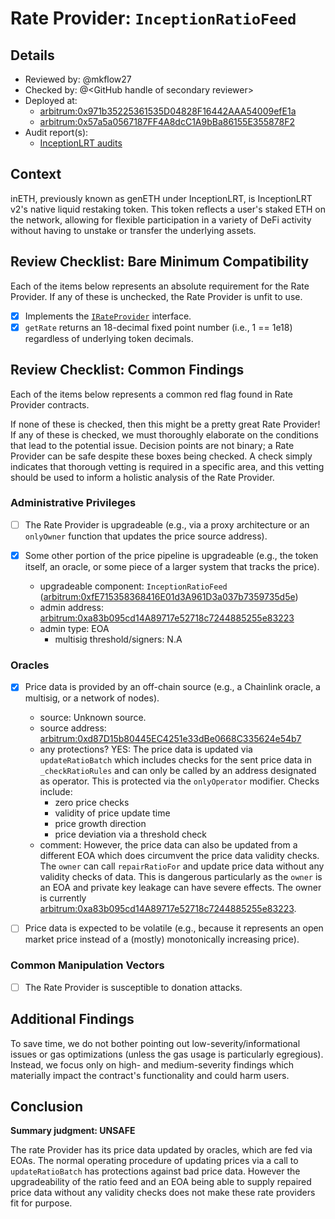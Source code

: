 # Rate Provider: `InceptionRatioFeed`

## Details
- Reviewed by: @mkflow27
- Checked by: @\<GitHub handle of secondary reviewer\>
- Deployed at:
    - [arbitrum:0x971b35225361535D04828F16442AAA54009efE1a](https://arbiscan.io/address/0x971b35225361535D04828F16442AAA54009efE1a#code)
    - [arbitrum:0x57a5a0567187FF4A8dcC1A9bBa86155E355878F2](https://arbiscan.io/address/0x57a5a0567187FF4A8dcC1A9bBa86155E355878F2#code)
- Audit report(s):
    - [InceptionLRT audits](https://docs.inceptionlrt.com/security/audit-reports)

## Context
inETH, previously known as genETH under InceptionLRT, is InceptionLRT v2's native liquid restaking token. This token reflects a user's staked ETH on the network, allowing for flexible participation in a variety of DeFi activity without having to unstake or transfer the underlying assets.

## Review Checklist: Bare Minimum Compatibility
Each of the items below represents an absolute requirement for the Rate Provider. If any of these is unchecked, the Rate Provider is unfit to use.

- [x] Implements the [`IRateProvider`](https://github.com/balancer/balancer-v2-monorepo/blob/bc3b3fee6e13e01d2efe610ed8118fdb74dfc1f2/pkg/interfaces/contracts/pool-utils/IRateProvider.sol) interface.
- [x] `getRate` returns an 18-decimal fixed point number (i.e., 1 == 1e18) regardless of underlying token decimals.

## Review Checklist: Common Findings
Each of the items below represents a common red flag found in Rate Provider contracts.

If none of these is checked, then this might be a pretty great Rate Provider! If any of these is checked, we must thoroughly elaborate on the conditions that lead to the potential issue. Decision points are not binary; a Rate Provider can be safe despite these boxes being checked. A check simply indicates that thorough vetting is required in a specific area, and this vetting should be used to inform a holistic analysis of the Rate Provider.

### Administrative Privileges
- [ ] The Rate Provider is upgradeable (e.g., via a proxy architecture or an `onlyOwner` function that updates the price source address).

- [x] Some other portion of the price pipeline is upgradeable (e.g., the token itself, an oracle, or some piece of a larger system that tracks the price).
    - upgradeable component: `InceptionRatioFeed` ([arbitrum:0xfE715358368416E01d3A961D3a037b7359735d5e](https://arbiscan.io/address/0xfE715358368416E01d3A961D3a037b7359735d5e#readProxyContract))
    - admin address: [arbitrum:0xa83b095cd14A89717e52718c7244885255e83223](https://arbiscan.io/address/0xa83b095cd14A89717e52718c7244885255e83223)
    - admin type: EOA
        - multisig threshold/signers: N.A

### Oracles
- [x] Price data is provided by an off-chain source (e.g., a Chainlink oracle, a multisig, or a network of nodes).
    - source: Unknown source.
    - source address: [arbitrum:0xd87D15b80445EC4251e33dBe0668C335624e54b7](https://arbiscan.io/address/0xd87D15b80445EC4251e33dBe0668C335624e54b7)
    - any protections? YES: The price data is updated via `updateRatioBatch` which includes checks for the sent price data in `_checkRatioRules` and can only be called by an address designated as operator. This is protected via the `onlyOperator` modifier. Checks include:
        - zero price checks
        - validity of price update time
        - price growth direction
        - price deviation via a threshold check
    - comment: However, the price data can also be updated from a different EOA which does circumvent the price data validity checks. The `owner` can call `repairRatioFor` and update price data without any validity checks of data. This is dangerous particularly as the `owner` is an EOA and private key leakage can have severe effects. The owner is currently [arbitrum:0xa83b095cd14A89717e52718c7244885255e83223](https://arbiscan.io/address/0xa83b095cd14A89717e52718c7244885255e83223).

- [ ] Price data is expected to be volatile (e.g., because it represents an open market price instead of a (mostly) monotonically increasing price).

### Common Manipulation Vectors
- [ ] The Rate Provider is susceptible to donation attacks.


## Additional Findings
To save time, we do not bother pointing out low-severity/informational issues or gas optimizations (unless the gas usage is particularly egregious). Instead, we focus only on high- and medium-severity findings which materially impact the contract's functionality and could harm users.

## Conclusion
**Summary judgment: UNSAFE**

The rate Provider has its price data updated by oracles, which are fed via EOAs. The normal operating procedure of updating prices via a call to `updateRatioBatch` has protections against bad price data. However the upgradeability of the ratio feed and an EOA being able to supply repaired price data without any validity checks does not make these rate providers fit for purpose. 